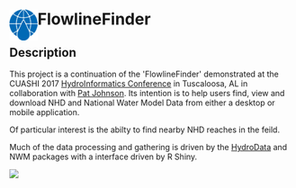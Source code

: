 # FlowlineFinder <img src="img/ff_logo.png" width=50 align="left" />

## Description

This project is a continuation of the 'FlowlineFinder' demonstrated at the CUASHI 2017 [HydroInformatics Conference](https://www.cuahsi.org/uploads/pages/img/2017_Hydroinformatics_Program_-_Online_Version.pdf) in Tuscaloosa, AL in collaboration with [Pat Johnson](http://pjohns.github.io/pjohns). Its intention is to help users find, view and download NHD and National Water Model Data from either a desktop or mobile application.

Of particular interest is the abilty to find nearby NHD reaches in the feild.  

Much of the data processing and gathering is driven by the [HydroData](http://mikejohnson51.github.io/HydroData/) and NWM packages with a interface driven by R Shiny.

![](https://github.com/mikejohnson51/FlowlineFinder/blob/master/img/flowline_finder.gif)
